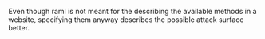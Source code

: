 Even though raml is not meant for the describing the available methods in a website, specifying them anyway describes the possible attack surface better.
